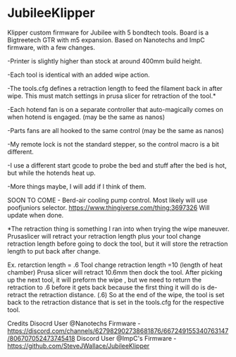 # JubileeKlipper

Klipper custom firmware for Jubilee with 5 bondtech tools.
Board is a Bigtreetech GTR with m5 expansion.
Based on Nanotechs and ImpC firmware, with a few changes.

-Printer is slightly higher than stock at around 400mm build height.

-Each tool is identical with an added wipe action.

-The tools.cfg defines a retraction length to feed the filament back in after wipe.  This must match settings in prusa slicer for retraction of the tool.*

-Each hotend fan is on a separate controller that auto-magically comes on when hotend is engaged. (may be the same as nanos)

-Parts fans are all hooked to the same control (may be the same as nanos)

-My remote lock is not the standard stepper, so the control macro is a bit different.

-I use a different start gcode to probe the bed and stuff after the bed is hot, but while the hotends heat up.

-More things maybe, I will add if I think of them.

SOON TO COME - Berd-air cooling pump control. Most likely will use poofjuniors selector. https://www.thingiverse.com/thing:3697326
Will update when done.

*The retraction thing is something I ran into when trying the wipe maneuver.  Prusaslicer will retract your retraction length plus your tool change retraction length before going to dock the tool, but it will store the retraction length to put back after change.   

Ex.  retarction length = .6    Tool change retraction length =10  (length of heat chamber) 
Prusa slicer will retract 10.6mm then dock the tool.   After picking up the next tool, it will preform the wipe , but we need to return the retraction to .6 before it gets back because the first thing it will do is de-retract the retraction distance. (.6)     So at the end of the wipe, the tool is set back to the retraction distance that is set in the tools.cfg for the respective tool.  
  
  
Credits 
Disocrd User @Nanotechs Firmware - https://discord.com/channels/627982902738681876/667249155340763147/806707052473745418
Discord User @ImpC's Firmware - https://github.com/SteveJWallace/JubileeKlipper
